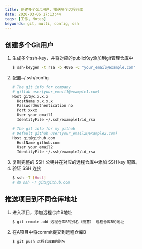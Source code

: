 ```yaml
---
title: 创建多个Git用户、推送多个远程仓库
date: 2020-03-06 17:13:44
tags: [工作, Notes]
keywords: git, multi, config, ssh
---
```


## 创建多个Git用户
1. 生成多个ssh-key，并将对应的publicKey添加到git管理仓库中
    ```bash
    $ ssh-keygen -t rsa -b 4096 -C "your_email@example.com"
    ```
2. 配置~/.ssh/config
    ```bash
    # The git info for company
    # gitlab user(your_email1@example1.com)
    Host git@x.x.x.x
      HostName x.x.x.x
      PasswordAuthentication no
      Port xxxx
      User your_email1
      IdentityFile ~/.ssh/example1/id_rsa

    # The git info for my github
    # Default github user(your_email2@example2.com)
    Host git@github.com
      HostName github.com
      User your_email2
      IdentityFile ~/.ssh/example2/id_rsa
    ```
3. 复制完整的 SSH 公钥并在对应的远程仓库中添加 SSH key 配置。
4. 验证 SSH 连接
    ```bash
    $ ssh -T [Host]
    # 如 ssh -T git@github.com
    ```


## 推送项目到不同仓库地址
1. 进入项目，添加远程仓库B地址
    ```bash
    $ git remote add 远程仓库B的别名（随意） 远程仓库B的地址
    ```

2. 在A项目中将commit提交到远程仓库B
    ```bash
    $ git push 远程仓库B的别名
    ```
